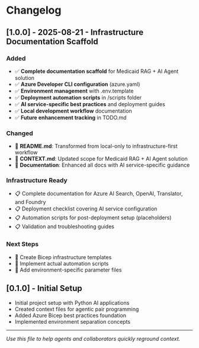 # Changelog

## [1.0.0] - 2025-08-21 - Infrastructure Documentation Scaffold

### Added
- ✅ **Complete documentation scaffold** for Medicaid RAG + AI Agent solution
- ✅ **Azure Developer CLI configuration** (azure.yaml)
- ✅ **Environment management** with .env.template
- ✅ **Deployment automation scripts** in /scripts folder
- ✅ **AI service-specific best practices** and deployment guides
- ✅ **Local development workflow** documentation
- ✅ **Future enhancement tracking** in TODO.md

### Changed
- 🔄 **README.md**: Transformed from local-only to infrastructure-first workflow
- 🔄 **CONTEXT.md**: Updated scope for Medicaid RAG + AI Agent solution
- 🔄 **Documentation**: Enhanced all docs with AI service-specific guidance

### Infrastructure Ready
- 📋 Complete documentation for Azure AI Search, OpenAI, Translator, and Foundry
- 📋 Deployment checklist covering AI service configuration
- 📋 Automation scripts for post-deployment setup (placeholders)
- 📋 Validation and troubleshooting guides

### Next Steps
- 🚧 Create Bicep infrastructure templates
- 🚧 Implement actual automation scripts
- 🚧 Add environment-specific parameter files

## [0.1.0] - Initial Setup

- Initial project setup with Python AI applications
- Created context files for agentic pair programming
- Added Azure Bicep best practices foundation
- Implemented environment separation concepts

---

_Use this file to help agents and collaborators quickly reground context._
